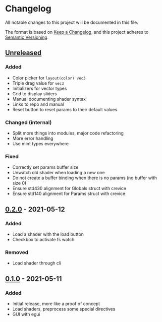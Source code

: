 # Changelog

All notable changes to this project will be documented in this file.

The format is based on [Keep a Changelog](https://keepachangelog.com/en/1.0.0/), and this project
adheres to [Semantic Versioning](https://semver.org/spec/v2.0.0.html).

## [Unreleased]

### Added

- Color picker for `layout(color) vec3`
- Triple drag value for `vec3`
- Initializers for vector types
- Grid to display sliders
- Manual documenting shader syntax
- Links to repo and manual
- Reset button to reset params to their default values

### Changed (internal)

- Split more things into modules, major code refactoring
- More error handling
- Use mint types everywhere

### Fixed

- Correctly set params buffer size
- Unwatch old shader when loading a new one
- Do not create a buffer binding when there is no params (no buffer with size 0)
- Ensure std430 alignment for Globals struct with crevice
- Ensure std140 alignment for Params struct with crevice

## [0.2.0] - 2021-05-12

### Added

- Load a shader with the load button
- Checkbox to activate fs watch

### Removed

- Load shader through cli

## [0.1.0] - 2021-05-11

### Added

- Initial release, more like a proof of concept
- Load shaders, preprocess some special directives
- GUI with egui

[Unreleased]: https://github.com/Gui-Yom/nuance/compare/v0.2.0...HEAD

[0.2.0]: https://github.com/Gui-Yom/nuance/compare/v0.1.0...v0.2.0

[0.1.0]: https://github.com/Gui-Yom/nuance/releases/tag/v0.1.0
